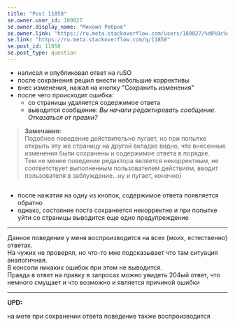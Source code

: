 ```yaml
---
title: "Post 11858"
se.owner.user_id: 189027
se.owner.display_name: "Михаил Ребров"
se.owner.link: "https://ru.meta.stackoverflow.com/users/189027/%d0%9c%d0%b8%d1%85%d0%b0%d0%b8%d0%bb-%d0%a0%d0%b5%d0%b1%d1%80%d0%be%d0%b2"
se.link: "https://ru.meta.stackoverflow.com/q/11858"
se.post_id: 11858
se.post_type: question
---
```

<ul>
<li>написал и опубликовал ответ на ruSO</li>
<li>после сохранения решил внести небольшие коррективы</li>
<li>внес изменения, нажал на кнопку &quot;Сохранить изменения&quot;</li>
<li>после чего происходит ошибка:
<ul>
<li>со страницы удаляется содержимое ответа</li>
<li>выводится сообщение: <em>Вы начали редактировать сообщение. Отказаться от правки?</em></li>
</ul>
</li>
</ul>
<blockquote>
<p><strong>Замечания:</strong><br/>
Подобное поведение действительно пугает, но при попытке открыть эту же страницу на другой вкладке видно, что внесенные изменения были сохранены и содержимое ответа в порядке.<br/>
Тем не менее поведение редактора является некорректным, не соответствует выполненным пользователем действиям, вводит пользователя в заблуждение...ну и пугает, конечно)</p>
</blockquote>
<p><a href="https://i.stack.imgur.com/g4TCz.png" rel="nofollow noreferrer"><img src="https://i.stack.imgur.com/g4TCz.png" alt="" /></a></p>
<ul>
<li>после нажатия на одну из кнопок, содержимое ответа появляется обратно</li>
<li>однако, состояние поста сохраняется некорректно и при попытке уйти со страницы выводится еще одно предупреждение</li>
</ul>
<hr />
<p>Данное поведение у меня воспроизводится на всех (моих, естественно) ответах.<br/>
На чужих не проверял, но что-то мне подсказывает что там ситуация аналогичная.<br/>
В консоли никаких ошибок при этом не выводится.<br/>
Правда в ответ на правку в запросах можно увидеть 204ый ответ, что немного смущает и что возможно и является причиной ошибки</p>
<hr />
<p><strong>UPD:</strong></p>
<p>на мете при сохранении ответа поведение также воспроизводится</p>
